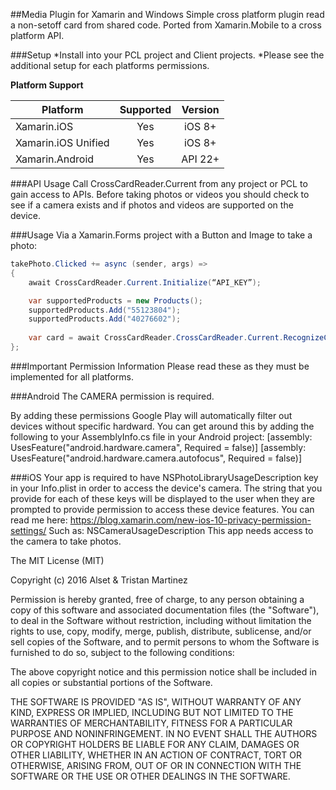 ##Media Plugin for Xamarin and Windows
Simple cross platform plugin read a non-setoff card from shared code.
Ported from Xamarin.Mobile to a cross platform API.

###Setup
*Install into your PCL project and Client projects.
*Please see the additional setup for each platforms permissions.

**Platform Support**

|Platform|Supported|Version|
| ------------------- | :-----------: | :------------------: |
|Xamarin.iOS|Yes|iOS 8+|
|Xamarin.iOS Unified|Yes|iOS 8+|
|Xamarin.Android|Yes|API 22+|

###API Usage
Call CrossCardReader.Current from any project or PCL to gain access to APIs.
Before taking photos or videos you should check to see if a camera exists and if photos and videos are supported on the device. 

###Usage
Via a Xamarin.Forms project with a Button and Image to take a photo:


```csharp
takePhoto.Clicked += async (sender, args) =>
{
    await CrossCardReader.Current.Initialize(“API_KEY”);

    var supportedProducts = new Products();
    supportedProducts.Add("55123804");
    supportedProducts.Add("40276602");
    
    var card = await CrossCardReader.CrossCardReader.Current.RecognizeCardAsync(supportedProducts);
};
```

###Important Permission Information
Please read these as they must be implemented for all platforms.

###Android
The CAMERA permission is required.

By adding these permissions Google Play will automatically filter out devices without specific hardward. You can get around this by adding the following to your AssemblyInfo.cs file in your Android project:
[assembly: UsesFeature("android.hardware.camera", Required = false)]
[assembly: UsesFeature("android.hardware.camera.autofocus", Required = false)]

###iOS
Your app is required to have NSPhotoLibraryUsageDescription  key in your Info.plist in order to access the device's camera. The string that you provide for each of these keys will be displayed to the user when they are prompted to provide permission to access these device features. You can read me here: https://blog.xamarin.com/new-ios-10-privacy-permission-settings/
Such as:
<key>NSCameraUsageDescription</key>
<string>This app needs access to the camera to take photos.</string>

The MIT License (MIT)

Copyright (c) 2016 Alset & Tristan Martinez

Permission is hereby granted, free of charge, to any person obtaining a copy of this software and associated documentation files (the "Software"), to deal in the Software without restriction, including without limitation the rights to use, copy, modify, merge, publish, distribute, sublicense, and/or sell copies of the Software, and to permit persons to whom the Software is furnished to do so, subject to the following conditions:

The above copyright notice and this permission notice shall be included in all copies or substantial portions of the Software.

THE SOFTWARE IS PROVIDED "AS IS", WITHOUT WARRANTY OF ANY KIND, EXPRESS OR IMPLIED, INCLUDING BUT NOT LIMITED TO THE WARRANTIES OF MERCHANTABILITY, FITNESS FOR A PARTICULAR PURPOSE AND NONINFRINGEMENT. IN NO EVENT SHALL THE AUTHORS OR COPYRIGHT HOLDERS BE LIABLE FOR ANY CLAIM, DAMAGES OR OTHER LIABILITY, WHETHER IN AN ACTION OF CONTRACT, TORT OR OTHERWISE, ARISING FROM, OUT OF OR IN CONNECTION WITH THE SOFTWARE OR THE USE OR OTHER DEALINGS IN THE SOFTWARE.

